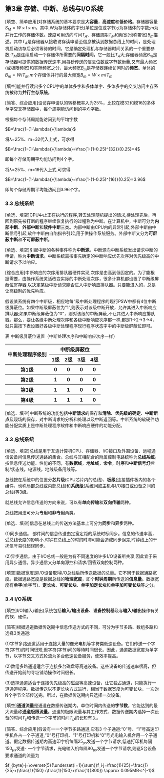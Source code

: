 ## 第3章 存储、中断、总线与I/O系统

[填空、简单应用]对存储系统的基本要求是**大容量**，**高速度**和**低价格**。存储器容量$S_M=W\times l \times m$。其中,W为存储体的字长(单位是位或字节);$l$为存储体的字数;$m$为并行工作的存储体数。速度可用访向时间$T_A$、存储周期$T_M$和频宽(也称带宽)$B_m$描述。其中$T_A$是存储器从接收访存读申请至信息被读到数据总线上的时间，是处理机启动访存后必须等待的时间，它是确定处理机与存储器时间关系的一个重要参数;$T_M$是连续启动一个存储体所需要的**间隔时间**，它一般比$T_A$大;存储器频宽$B_m$是存储器可提供的数据传送速率,用每秒传送的信息位数或字节数衡量,又有最大频宽(或极限频宽)和实际频宽之分，最大频宽$B_m$是存储器连续访问时的**频宽**。单体的$B_m=W/T_M$,$m$个存储体并行的最大频宽$B_m=W \times m/T_m$

[填空]能并行读出多个CPU字的单体多字和多体单字、多体多字的交叉访问主存系统被称为**并行主存系统**。

[简答、综合应用]设访存申请队的转移概率入为25%，比较在模32和模16的多体单字交叉存储器中，每个周期能访问到的平均字数。

根据每个存储周期能访问到的平均字数

$B=\frac{1-(1-\lambda)}{\lambda}$

将λ=25%、m=32代入上式，可求得

$B=\frac{1-(1-\lambda)}{\lambda}=\frac{1-(1-0.25)^{32}}{0.25}=4$

即每个存储周期平均能访问到4个字。

将λ=25%、m=16代入上式,可求得

$B=\frac{1-(1-\lambda)}{\lambda}=\frac{1-(1-0.25)^{16}}{0.25}=3.96$

即每个存储周期平均能访问到3.96个字。



### 3.3 总线系统

[单选、填空]CPU中止正在执行的程序,转去处理随机提出的请求,待处理完后，再回到原先被打断的程序继续恢复执行的过程称为中断。在计算机中，中断可分为**内部中断**、**外部中断**和**软件中断**三类。内部中断由CPU内的异常引起;外部中断由中断信号引起;软件中断由自陷指令引起,用于供操作系统服务。外部中断又分为**可屏蔽中断**和**不可屏蔽中断**。

[单选、填空]引起中断的各种事件称为**中断源**。中断源向中断系统发出请求中断的申请，称为**中断请求**。中断系统需按事先确定的中断响应优先次序对优先级高的中断请求予以响应。

[综合应用]中断响应的次序用排队器硬件实现,次序是由高到低固定的。为了能根据需要，由操作系统灵活改变实际的中断处理次序，很多计算机都设置了中断级屏蔽位寄存器,以决定某级中断请求能否进入中断响应排队器。只要能进入的，总是让高级别的优先响应。

假设某系统有四个中断级，相应地每“级中断处理程序的现行PSW中都有4位中断级屏蔽位。如果中断级屏蔽位为“1”,则表示对该级中断开放，允许其进入中断响应排队器;如果中断级屏蔽位为“0”，则对该级的中断屏蔽,不让其进入中断响应排队器。那么，要让各级中断处理次序和各级中断响应次序都一样,都是1→2→3→4，就只需按下表设置好各级中断处理程序现行程序状态字中的中断级屏蔽位即可。

表 中断级屏蔽位设置（中断处理次序和中断响应次序一样）

<table>
    <tr>
        <th rowspan="2">中断处理程序级别</th>
        <th colspan="4">中断级屏蔽位</th>
    </tr>
    <tr>
        <th>1级</th>
        <th>2级</th>
        <th>3级</th>
        <th>4级</th>
    </tr>
    <tr>
        <th>第1级</th>
        <th>0</th>
        <th>0</th>
        <th>0</th>
        <th>0</th>
    </tr>
    <tr>
        <th>第2级</th>
        <th>1</th>
        <th>0</th>
        <th>0</th>
        <th>0</th>
    </tr>
    <tr>
        <th>第3级</th>
        <th>1</th>
        <th>1</th>
        <th>0</th>
        <th>0</th>
    </tr>
    <tr>
        <th>第4级</th>
        <th>1</th>
        <th>1</th>
        <th>1</th>
        <th>0</th>
    </tr>
</table>

[单选、填空]中断系统的功能包括**中断请求**的保存和**清除**、**优先级的确定**、**中断断点**及现场的保存，对中断请求的分析和处理以及中断返回等。中断系统的软硬件功能分配实质上是中断处理程序软件和中断响应硬件的功能分配。



### 3.3 总线系统

[单选、填空]总线是用于互连计算机CPU、存储器、I/O接口及外围设备、远程通信设备间信息传送通路的集合。总线与其相配合的附属控制电路统称为**总线系统**。按信息传送功能、性能的不同，有**数据线**，**地址线**，**命令**，**时序**和**中断信号灯**控制/状态线，电源线，地线级备用线等。

总线按在系统中的位置分**芯片级**(CPU芯片内的总线)、**板级**(连接插件板内的各个组件，也称局部总线或内部总线)和**系统级**(系统间或主机与I/O接口或设备之间的总线)等3级。

就总线允许信息传送的方向来说，可以有**单向传输**和**双向传输**两种。

总线按用法可分为**专用**和**非专用**两类。

[单选、填空]信息在总线上的传送方法基本上可分为**同步**和**异步**两种。

(1)同步通信。 部件间的信息传送由定宽定距的系统时标同步。信息的传送率高，受总线长度的影响小,时钟在总线上的时的时滞可能会造成同步误差,时钟线上的干扰信号易引起误同步。

(2)异步通信。由于I/O总线一般是为有不同速度的许多1/O设备所共享,因此宜于采用异步通信。异步通信又分单向源控和请求/回答双向控制两种。

[填空]数据宽度是I/O设备取得I/O总线后所传送数据的总量。它不同于数据通路宽度。数据通路宽度是数据总线的**物理宽度**，即个**时钟周期**所传送的**信息量**。数据宽度有**单字**(单字节)、**定长块**、**可变长块**、**单字加定长块**和**单字加可变长块**等之分。



### 3.4 I/O系统

[填空]I/O(输入/输出)系统包括**输入/输出设备**、**设备控制器**及与**输入/输出**操作有关的软、硬件。

[简答]根据通道数据传送期中信息传送方式的不同，可分为字节多路、数组多路和选择3类通道:

(1)字节多路通道适用于连接大量的像光电机等字符类低速设备。它们传送一个字符(字节)的时间很短,但字符(字节)间的等待时间很长。因此，通道数据宽度为单字节，以字节交叉方式轮流为多台低速设备服务，使效率提高。

(2)数组多路通道适合于连接多台磁盘等高速设备。这些设备的传送速率很高，但传送开始前的寻址铺助操作时间很长。

(3)选择通道适合于连接优先级高的磁盘等高速设备，让它独占通道，只能执行一道通道程序。数据传送以不定长块方式进行，相当于数据宽度为可变长块，一次对N个字节全部传送完。所以，在数据传送期内只选择一次设备。

[填空]**通道流量**是通道在数据传送期内，单位时间内传送的**字节数**。它能达到的最大流量称**通道极限流量**。通道的极限流量与其工作方式、数据传送期内选择一次设备的时间$T_s$和传送一个字节的时间$T_D$的长短有关。

[简答、综合应用]假设有一一个字节多路通道,它有3 个子通道:“0”号、“1”号高速印字机各占一个子通道,“0”号打印机、“1”号打印机和“0”号光电输入机合用一个子通道。假定数据传送期内高速印字机每隔$25_{\mu s}$发送一个字节请求,低速打印机每隔$150_{\mu s}$发送- 一个字节请求，光电输入机每隔$80_{\mu s}$发送一个字节请求,则这5台设备要求通道的流量为

$f_{byte}·j=\overset{5}{\underset{i=1}{\sum}}f_i·j=\frac{1}{25}+\frac{1}{25}+(\frac{1}{150}+\frac{1}{150}+\frac{1}{800}) \approx 0.095MB·s^{-1}$